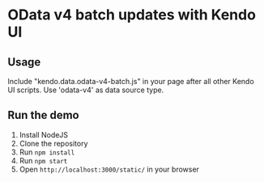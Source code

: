 # OData v4 batch updates with Kendo UI

## Usage

Include "kendo.data.odata-v4-batch.js" in your page after all other Kendo UI scripts. Use 'odata-v4' as data source type.

## Run the demo

1. Install NodeJS
2. Clone the repository
3. Run `npm install`
4. Run `npm start`
5. Open `http://localhost:3000/static/` in your browser

